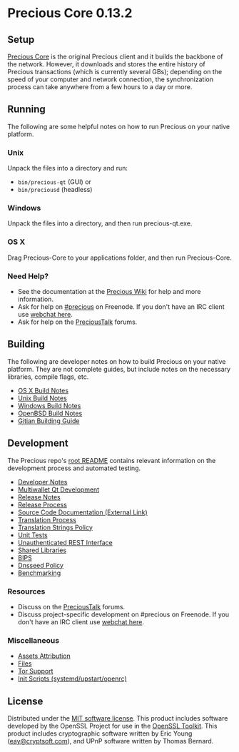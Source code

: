 Precious Core 0.13.2
=====================

Setup
---------------------
[Precious Core](http://precious.org/en/download) is the original Precious client and it builds the backbone of the network. However, it downloads and stores the entire history of Precious transactions (which is currently several GBs); depending on the speed of your computer and network connection, the synchronization process can take anywhere from a few hours to a day or more.

Running
---------------------
The following are some helpful notes on how to run Precious on your native platform.

### Unix

Unpack the files into a directory and run:

- `bin/precious-qt` (GUI) or
- `bin/preciousd` (headless)

### Windows

Unpack the files into a directory, and then run precious-qt.exe.

### OS X

Drag Precious-Core to your applications folder, and then run Precious-Core.

### Need Help?

* See the documentation at the [Precious Wiki](https://precious.info/)
for help and more information.
* Ask for help on [#precious](http://webchat.freenode.net?channels=precious) on Freenode. If you don't have an IRC client use [webchat here](http://webchat.freenode.net?channels=precious).
* Ask for help on the [PreciousTalk](https://precioustalk.io/) forums.

Building
---------------------
The following are developer notes on how to build Precious on your native platform. They are not complete guides, but include notes on the necessary libraries, compile flags, etc.

- [OS X Build Notes](build-osx.md)
- [Unix Build Notes](build-unix.md)
- [Windows Build Notes](build-windows.md)
- [OpenBSD Build Notes](build-openbsd.md)
- [Gitian Building Guide](gitian-building.md)

Development
---------------------
The Precious repo's [root README](/README.md) contains relevant information on the development process and automated testing.

- [Developer Notes](developer-notes.md)
- [Multiwallet Qt Development](multiwallet-qt.md)
- [Release Notes](release-notes.md)
- [Release Process](release-process.md)
- [Source Code Documentation (External Link)](https://dev.visucore.com/bitcoin/doxygen/)
- [Translation Process](translation_process.md)
- [Translation Strings Policy](translation_strings_policy.md)
- [Unit Tests](unit-tests.md)
- [Unauthenticated REST Interface](REST-interface.md)
- [Shared Libraries](shared-libraries.md)
- [BIPS](bips.md)
- [Dnsseed Policy](dnsseed-policy.md)
- [Benchmarking](benchmarking.md)

### Resources
* Discuss on the [PreciousTalk](https://precioustalk.io/) forums.
* Discuss project-specific development on #precious on Freenode. If you don't have an IRC client use [webchat here](http://webchat.freenode.net/?channels=precious).

### Miscellaneous
- [Assets Attribution](assets-attribution.md)
- [Files](files.md)
- [Tor Support](tor.md)
- [Init Scripts (systemd/upstart/openrc)](init.md)

License
---------------------
Distributed under the [MIT software license](http://www.opensource.org/licenses/mit-license.php).
This product includes software developed by the OpenSSL Project for use in the [OpenSSL Toolkit](https://www.openssl.org/). This product includes
cryptographic software written by Eric Young ([eay@cryptsoft.com](mailto:eay@cryptsoft.com)), and UPnP software written by Thomas Bernard.
